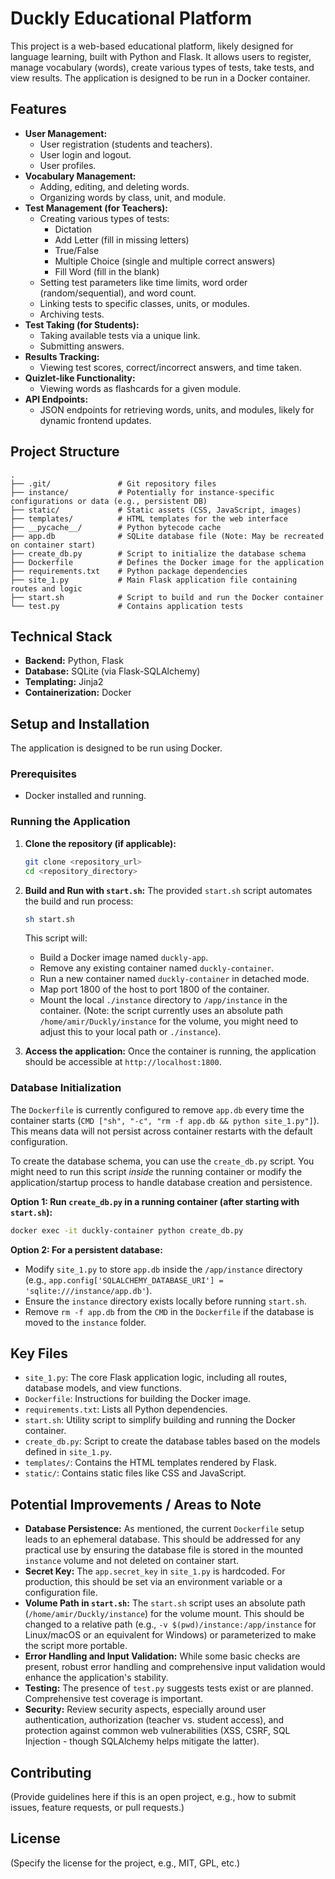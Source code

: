 # Duckly Educational Platform

This project is a web-based educational platform, likely designed for language learning, built with Python and Flask. It allows users to register, manage vocabulary (words), create various types of tests, take tests, and view results. The application is designed to be run in a Docker container.

## Features

*   **User Management:**
    *   User registration (students and teachers).
    *   User login and logout.
    *   User profiles.
*   **Vocabulary Management:**
    *   Adding, editing, and deleting words.
    *   Organizing words by class, unit, and module.
*   **Test Management (for Teachers):**
    *   Creating various types of tests:
        *   Dictation
        *   Add Letter (fill in missing letters)
        *   True/False
        *   Multiple Choice (single and multiple correct answers)
        *   Fill Word (fill in the blank)
    *   Setting test parameters like time limits, word order (random/sequential), and word count.
    *   Linking tests to specific classes, units, or modules.
    *   Archiving tests.
*   **Test Taking (for Students):**
    *   Taking available tests via a unique link.
    *   Submitting answers.
*   **Results Tracking:**
    *   Viewing test scores, correct/incorrect answers, and time taken.
*   **Quizlet-like Functionality:**
    *   Viewing words as flashcards for a given module.
*   **API Endpoints:**
    *   JSON endpoints for retrieving words, units, and modules, likely for dynamic frontend updates.

## Project Structure

```
.
├── .git/               # Git repository files
├── instance/           # Potentially for instance-specific configurations or data (e.g., persistent DB)
├── static/             # Static assets (CSS, JavaScript, images)
├── templates/          # HTML templates for the web interface
├── __pycache__/        # Python bytecode cache
├── app.db              # SQLite database file (Note: May be recreated on container start)
├── create_db.py        # Script to initialize the database schema
├── Dockerfile          # Defines the Docker image for the application
├── requirements.txt    # Python package dependencies
├── site_1.py           # Main Flask application file containing routes and logic
├── start.sh            # Script to build and run the Docker container
└── test.py             # Contains application tests
```

## Technical Stack

*   **Backend:** Python, Flask
*   **Database:** SQLite (via Flask-SQLAlchemy)
*   **Templating:** Jinja2
*   **Containerization:** Docker

## Setup and Installation

The application is designed to be run using Docker.

### Prerequisites

*   Docker installed and running.

### Running the Application

1.  **Clone the repository (if applicable):**
    ```bash
    git clone <repository_url>
    cd <repository_directory>
    ```

2.  **Build and Run with `start.sh`:**
    The provided `start.sh` script automates the build and run process:
    ```bash
    sh start.sh
    ```
    This script will:
    *   Build a Docker image named `duckly-app`.
    *   Remove any existing container named `duckly-container`.
    *   Run a new container named `duckly-container` in detached mode.
    *   Map port 1800 of the host to port 1800 of the container.
    *   Mount the local `./instance` directory to `/app/instance` in the container. (Note: the script currently uses an absolute path `/home/amir/Duckly/instance` for the volume, you might need to adjust this to your local path or `./instance`).

3.  **Access the application:**
    Once the container is running, the application should be accessible at `http://localhost:1800`.

### Database Initialization

The `Dockerfile` is currently configured to remove `app.db` every time the container starts (`CMD ["sh", "-c", "rm -f app.db && python site_1.py"]`). This means data will not persist across container restarts with the default configuration.

To create the database schema, you can use the `create_db.py` script. You might need to run this script *inside* the running container or modify the application/startup process to handle database creation and persistence.

**Option 1: Run `create_db.py` in a running container (after starting with `start.sh`):**
```bash
docker exec -it duckly-container python create_db.py
```

**Option 2: For a persistent database:**
*   Modify `site_1.py` to store `app.db` inside the `/app/instance` directory (e.g., `app.config['SQLALCHEMY_DATABASE_URI'] = 'sqlite:///instance/app.db'`).
*   Ensure the `instance` directory exists locally before running `start.sh`.
*   Remove `rm -f app.db` from the `CMD` in the `Dockerfile` if the database is moved to the `instance` folder.

## Key Files

*   `site_1.py`: The core Flask application logic, including all routes, database models, and view functions.
*   `Dockerfile`: Instructions for building the Docker image.
*   `requirements.txt`: Lists all Python dependencies.
*   `start.sh`: Utility script to simplify building and running the Docker container.
*   `create_db.py`: Script to create the database tables based on the models defined in `site_1.py`.
*   `templates/`: Contains the HTML templates rendered by Flask.
*   `static/`: Contains static files like CSS and JavaScript.

## Potential Improvements / Areas to Note

*   **Database Persistence:** As mentioned, the current `Dockerfile` setup leads to an ephemeral database. This should be addressed for any practical use by ensuring the database file is stored in the mounted `instance` volume and not deleted on container start.
*   **Secret Key:** The `app.secret_key` in `site_1.py` is hardcoded. For production, this should be set via an environment variable or a configuration file.
*   **Volume Path in `start.sh`:** The `start.sh` script uses an absolute path (`/home/amir/Duckly/instance`) for the volume mount. This should be changed to a relative path (e.g., `-v $(pwd)/instance:/app/instance` for Linux/macOS or an equivalent for Windows) or parameterized to make the script more portable.
*   **Error Handling and Input Validation:** While some basic checks are present, robust error handling and comprehensive input validation would enhance the application's stability.
*   **Testing:** The presence of `test.py` suggests tests exist or are planned. Comprehensive test coverage is important.
*   **Security:** Review security aspects, especially around user authentication, authorization (teacher vs. student access), and protection against common web vulnerabilities (XSS, CSRF, SQL Injection - though SQLAlchemy helps mitigate the latter).

## Contributing

(Provide guidelines here if this is an open project, e.g., how to submit issues, feature requests, or pull requests.)

## License

(Specify the license for the project, e.g., MIT, GPL, etc.) 